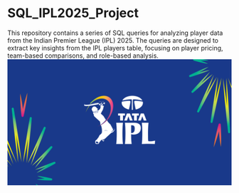 # SQL_IPL2025_Project
This repository contains a series of SQL queries for analyzing player data from the Indian Premier League (IPL) 2025. The queries are designed to extract key insights from the IPL players table, focusing on player pricing, team-based comparisons, and role-based analysis.
![image alt](https://github.com/syedulfa/SQL_IPL2025_Project/blob/ef8fbe83a32217c2d40698cf3273d539f7673b96/ipl-share-img.png)
